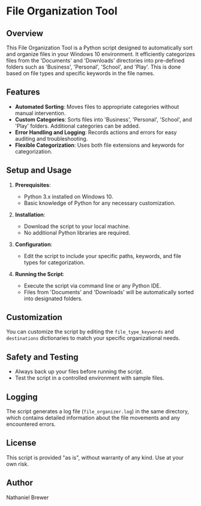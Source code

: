 # File Organization Tool

## Overview
This File Organization Tool is a Python script designed to automatically sort and organize files in your Windows 10 environment. It efficiently categorizes files from the 'Documents' and 'Downloads' directories into pre-defined folders such as 'Business', 'Personal', 'School', and 'Play'. This is done based on file types and specific keywords in the file names.

## Features
- **Automated Sorting**: Moves files to appropriate categories without manual intervention.
- **Custom Categories**: Sorts files into 'Business', 'Personal', 'School', and 'Play' folders. Additional categories can be added.
- **Error Handling and Logging**: Records actions and errors for easy auditing and troubleshooting.
- **Flexible Categorization**: Uses both file extensions and keywords for categorization.

## Setup and Usage
1. **Prerequisites**:
   - Python 3.x installed on Windows 10.
   - Basic knowledge of Python for any necessary customization.

2. **Installation**:
   - Download the script to your local machine.
   - No additional Python libraries are required.

3. **Configuration**:
   - Edit the script to include your specific paths, keywords, and file types for categorization.

4. **Running the Script**:
   - Execute the script via command line or any Python IDE.
   - Files from 'Documents' and 'Downloads' will be automatically sorted into designated folders.

## Customization
You can customize the script by editing the `file_type_keywords` and `destinations` dictionaries to match your specific organizational needs.

## Safety and Testing
- Always back up your files before running the script.
- Test the script in a controlled environment with sample files.

## Logging
The script generates a log file (`file_organizer.log`) in the same directory, which contains detailed information about the file movements and any encountered errors.

## License
This script is provided "as is", without warranty of any kind. Use at your own risk.

## Author
Nathaniel Brewer
